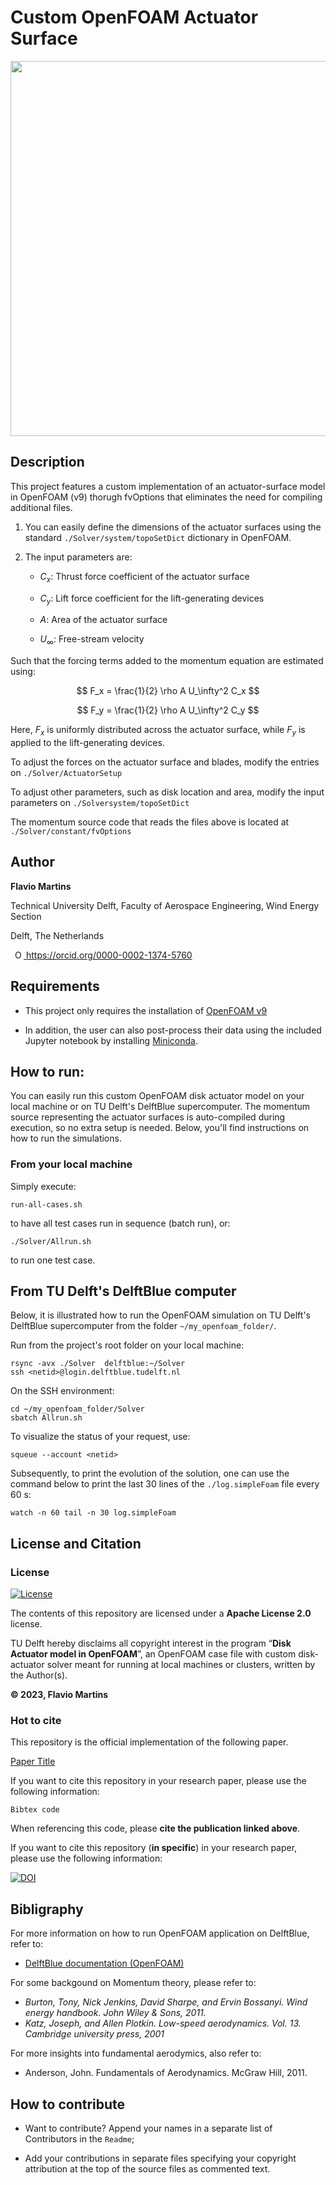 # Custom OpenFOAM Actuator Surface






<p align="center">
<img src="Resources/Render.png"  width="600px">
</p>

## Description

This project features a custom implementation of an actuator-surface model in OpenFOAM (v9) thorugh fvOptions that eliminates the need for compiling additional files.

1. You can easily define the dimensions of the actuator surfaces using the standard `./Solver/system/topoSetDict` dictionary in OpenFOAM. 

2. The input parameters are:

      - $C_x$: Thrust force coefficient of the actuator surface

      - $C_y$: Lift force coefficient for the lift-generating devices

      - $A$: Area of the actuator surface

      - $U_\infty$: Free-stream velocity

Such that the forcing terms added to the momentum equation are estimated using:

$$ F_x = \frac{1}{2} \rho A U_\infty^2 C_x $$

$$ F_y = \frac{1}{2} \rho A U_\infty^2 C_y $$

Here, $F_x$ is uniformly distributed across the actuator surface, while $F_y$ is applied to the lift-generating devices.

To adjust the forces on the actuator surface and blades, modify the entries on `./Solver/ActuatorSetup`


To adjust other parameters, such as disk location and area, modify the input parameters on `./Solversystem/topoSetDict`

The momentum source code that reads the files above is located at `./Solver/constant/fvOptions`


## Author
  
**Flavio Martins**

Technical University Delft, Faculty of Aerospace Engineering, Wind Energy Section

Delft, The Netherlands

<a
    id="cy-effective-orcid-url"
    class="underline"
     href="https://orcid.org/0000-0002-1374-5760"
     target="orcid.widget"
     rel="me noopener noreferrer"
     style="vertical-align: top">
     <img
        src="https://orcid.org/sites/default/files/images/orcid_16x16.png"
        style="width: 1em; margin-inline-start: 0.5em"
        alt="ORCID iD icon"/>
      https://orcid.org/0000-0002-1374-5760
</a>


## Requirements  

* This project only requires the installation of [OpenFOAM v9](https://github.com/OpenFOAM/OpenFOAM-9)

* In addition, the user can also post-process their data using the included Jupyter notebook by installing [Miniconda](https://docs.anaconda.com/free/miniconda/).


<!--- Provide details of the software required   
    * Add a `requirements.txt` file to the root directory for installing the necessary dependencies.   
    * Describe how to install requirements e.g. when using pip:  

        To install requirements:

        ```
            setup
            pip install -r requirements.txt
        ```

    * Alternatively, create an INSTALL.md. 
    * Provide any further instructions on how others can make sure the scripts are running for benchmarking examples (e.g. by using computational notebooks such as Jupyter notebooks) 
-->

## How to run: 

You can easily run this custom OpenFOAM disk actuator model on your local machine or on TU Delft's DelftBlue supercomputer. The momentum source representing the actuator surfaces is auto-compiled during execution, so no extra setup is needed. Below, you'll find instructions on how to run the simulations.

### From your local machine

Simply execute:

~~~ 
run-all-cases.sh 
~~~

to have all test cases run in sequence (batch run), or:

~~~ 
./Solver/Allrun.sh
~~~ 

to run one test case.


## From TU Delft's DelftBlue computer

Below, it is illustrated how to run the OpenFOAM simulation on TU Delft's DelftBlue supercomputer from the folder `~/my_openfoam_folder/`.

Run from the project's root folder on your local machine:

~~~ 
rsync -avx ./Solver  delftblue:~/Solver
ssh <netid>@login.delftblue.tudelft.nl
~~~ 

On the SSH environment:

~~~ 
cd ~/my_openfoam_folder/Solver
sbatch Allrun.sh
~~~ 

To visualize the status of your request, use:

~~~ 
squeue --account <netid>
~~~ 

Subsequently, to print the evolution of the solution, one can use the command below to print the last 30 lines of the `./log.simpleFoam` file every 60 s:


~~~ 
watch -n 60 tail -n 30 log.simpleFoam
~~~ 


## License and Citation

### License

[![License](https://img.shields.io/badge/License-Apache%202.0-blue.svg)](https://opensource.org/licenses/Apache-2.0)  

The contents of this repository are licensed under a **Apache License 2.0** license.

TU Delft hereby disclaims all copyright interest in the program “**Disk Actuator model in OpenFOAM**”, an OpenFOAM case file with custom disk-actuator solver meant for running at local machines or clusters, written by the Author(s).  

**© 2023, Flavio Martins**

### Hot to cite

This repository is the official implementation of the following paper.

[Paper Title](https://doi.org/YYMM.NNNNN)

If you want to cite this repository in your research paper, please use the following information: 

~~~
Bibtex code
~~~

When referencing this code, please **cite the publication linked above**. 

If you want to cite this repository (**in specific**) in your research paper, please use the following information:
      
[![DOI](https://zenodo.org/badge/DOI/10.5281/zenodo.11562404.svg)](https://doi.org/10.5281/zenodo.11562404)


<!--- Make the repository citable 
    * If you will be using the Zenodo-Github integration, add the following reference and the DOI of the Zenodo repository:

        If you want to cite this repository in your research paper, please use the following information:
        Reference: [Making Your Code Citable](https://guides.github.com/activities/citable-code/)  

    * If you will be using the 4TU.ResearchData-Github integration, add the following reference and the DOI of the 4TU.ResearchData repository:

        If you want to cite this repository in your research paper, please use the following information:   
        Reference: [Connecting 4TU.ResearchData with Git](https://data.4tu.nl/info/about-your-data/getting-started)   
-->


## Bibligraphy

For more information on how to run OpenFOAM application on DelftBlue, refer to:

 * [DelftBlue documentation (OpenFOAM)](https://doc.dhpc.tudelft.nl/delftblue/howtos/openfoam/) 

For some backgound on Momentum theory, please refer to:

 * *Burton, Tony, Nick Jenkins, David Sharpe, and Ervin Bossanyi. Wind energy handbook. John Wiley & Sons, 2011.*
 * *Katz, Joseph, and Allen Plotkin. Low-speed aerodynamics. Vol. 13. Cambridge university press, 2001*

For more insights into fundamental aerodymics, also refer to:

* Anderson, John. Fundamentals of Aerodynamics. McGraw Hill, 2011.




## How to contribute

* Want to contribute? Append your names in a separate list of Contributors in the `Readme`; 

* Add your contributions in separate files specifying your copyright attribution at the top of the source files as commented text.